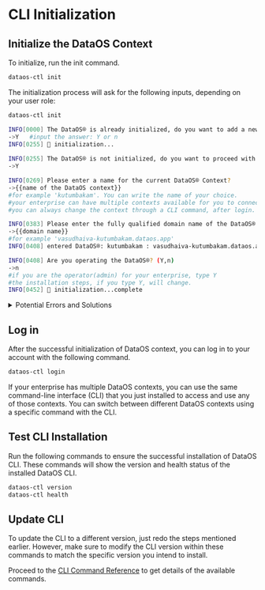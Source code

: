 # CLI Initialization

## Initialize the DataOS Context

To initialize, run the init command.

```bash
dataos-ctl init
```

The initialization process will ask for the following inputs, depending on your user role:

```bash
dataos-ctl init

INFO[0000] The DataOS® is already initialized, do you want to add a new context? (Y,n)  
->Y   #input the answer: Y or n
INFO[0255] 🚀 initialization...
                        
INFO[0255] The DataOS® is not initialized, do you want to proceed with initialization? (Y,n)  
->Y

INFO[0269] Please enter a name for the current DataOS® Context?  
->{{name of the DataOS context}}
#for example 'kutumbakam'. You can write the name of your choice.
#your enterprise can have multiple contexts available for you to connect. Choose any one.
#you can always change the context through a CLI command, after login. 

INFO[0383] Please enter the fully qualified domain name of the DataOS® instance?  
->{{domain name}} 
#for example 'vasudhaiva-kutumbakam.dataos.app'
INFO[0408] entered DataOS®: kutumbakam : vasudhaiva-kutumbakam.dataos.app 

INFO[0408] Are you operating the DataOS®? (Y,n)         
->n  
#if you are the operator(admin) for your enterprise, type Y
#the installation steps, if you type Y, will change.
INFO[0452] 🚀 initialization...complete
```

<details><summary>Potential Errors and Solutions</summary>

<b>Error</b>
<br>
When attempting to log in using the <code>dataos-ctl</code> command-line tool, if the following sequence of log messages are observed:

```bash
iamgroot@abcs-MacBook-Pro-2 ~ % ./darwin-arm64/dataos-ctl login
INFO[0000] 🔑 login...                                   
ERRO[0000] no cred file, need to login                  
WARN[0000] no cred file, logging in now, Config File ".dataos.cred.config" Not Found in "[/Users/iamgroot/.dataos/hawk]"
ERRO[0000] 🔑 login...error                              
ERRO[0000] Post "https://https//emerging-hawk.dataos.app/home//heimdall/api/v1/oidc/tickets": dial tcp: lookup https: no such host
```
<b>Solution</b>
<br>

The final error message indicates an issue with the URL used during the login process. Specifically, the URL contains an incorrect and duplicated protocol prefix (<code>https://https//</code>).
<br>
Ensure that the URL specified during initialization or within your configuration files is correctly formatted. The correct URL should not include the <code>https://</code> protocol as part of the hostname. Instead, use only the domain name.
<br>
<b>Correct URL Format</b>

```bash
INFO[0383] Please enter the fully qualified domain name of the DataOS® instance?  
->vasudhaiva-kutumbakam.dataos.app
```
</details>

## Log in

After the successful initialization of DataOS context, you can log in to your account with the following command. 

```bash
dataos-ctl login
```

If your enterprise has multiple DataOS contexts, you can use the same command-line interface (CLI) that you just installed to access and use any of those contexts. You can switch between different DataOS contexts using a specific command with the CLI.

## Test CLI Installation

Run the following commands to ensure the successful installation of DataOS CLI. These commands will show the version and health status of the installed DataOS CLI.

```bash
dataos-ctl version
dataos-ctl health
```

## Update CLI

To update the CLI to a different version, just redo the steps mentioned earlier. However, make sure to modify the CLI version within these commands to match the specific version you intend to install.

Proceed to the [CLI Command Reference](/interfaces/cli/command_reference/) to get details of the available commands.